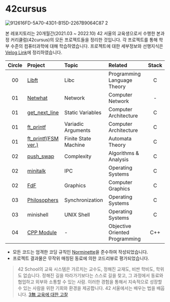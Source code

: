 # 42cursus
![912616FD-5A70-43D1-B15D-2267B9064C87 2](https://user-images.githubusercontent.com/83692797/129868371-9c6292f0-c841-43c6-b925-0ab8e7802ab7.jpg)

본 레포지토리는 20개월간(2021.03 ~ 2022.10) 42 서울의 교육생으로서 수행한 본과정 커리큘럼(42cursus)의 모든 프로젝트들을 정리한 것입니다. 각 프로젝트를 통해 학부 수준의 컴퓨터과학에 대해 학습하였습니다. 프로젝트에 대한 세부정보와 선행지식은 [Velog Link](https://velog.io/@sshin/series/42-SEOUL)에 정리하였습니다.

| Circle | Project |   Topic   | Related | Stack |
| :----: | :----------- | :-------------| :---- | :----: |
| 00     | [Libft](https://github.com/24siefil/42SEOUL-42cursus/tree/main/00-Libft) | Libc | Programming Language Theory | C |
| 01     | [Netwhat](https://github.com/24siefil/42SEOUL-42cursus/tree/main/01-netwhat) | Network |   Computer Network   | - |
| 01     | [get_next_line](https://github.com/24siefil/42SEOUL-42cursus/tree/main/01-get_next_line) | Static Variables | Computer Architecture | C |
| 01     | [ft_printf](https://github.com/24siefil/42SEOUL-42cursus/tree/main/01-ft_printf) | Variadic Arguments | Computer Architecture | C |
| 01     | [ft_printf(FSM ver.)](https://github.com/24siefil/42SEOUL-42cursus/tree/main/01-ft_printf(FSM%20ver.)) | Finite State Machine | Automata Theory | C |
| 02     | [push_swap](https://github.com/24siefil/42SEOUL-42cursus/tree/main/02-push_swap) | Complexity | Algorithms & Analysis | C |
| 02     | [minitalk](https://github.com/24siefil/42SEOUL-42cursus/tree/main/02-minitalk) | IPC | Operating Systems | C |
| 02     | [FdF](https://github.com/24siefil/42SEOUL-42cursus/tree/main/02-FdF) | Graphics | Computer Graphics | C |
| 03     | [Philosophers](https://github.com/24siefil/42SEOUL-42cursus/tree/main/03-Philosophers) | Synchronization | Operating Systems | C |
| 03     | minishell | UNIX Shell | Operating Systems | C |
| 04     | [CPP Module](https://github.com/24siefil/42SEOUL-42cursus/tree/main/04-cpp-module) | - | Objective Oriented Programming | C++ |

* 모든 코드는 엄격한 코딩 규칙인 [Norminette](https://github.com/24siefil/norminette/blob/master/pdf/en.norm.pdf)을 준수하여 작성되었습니다.
* 프로젝트 결과물은 무작위 매칭된 동료에 의한 코드리뷰로 평가되었습니다.  

> 42 School의 교육 시스템은 가르치는 교수도, 정해진 교재도, 비싼 학비도, 학위도 없습니다. 정해진 길을 따라가기보다는 스스로 길을 찾고, 그 과정에서 동료와 협업하고 외부와 소통할 수 있는 사람. 이러한 경험을 통해서 지속적으로 성장할 수 있는 사람을 위한 기회와 환경을 제공합니다. 42 서울에서는 배우는 법을 배웁니다. [3無 교육에 대한 고찰](https://42place.innovationacademy.kr/archives/6140)
